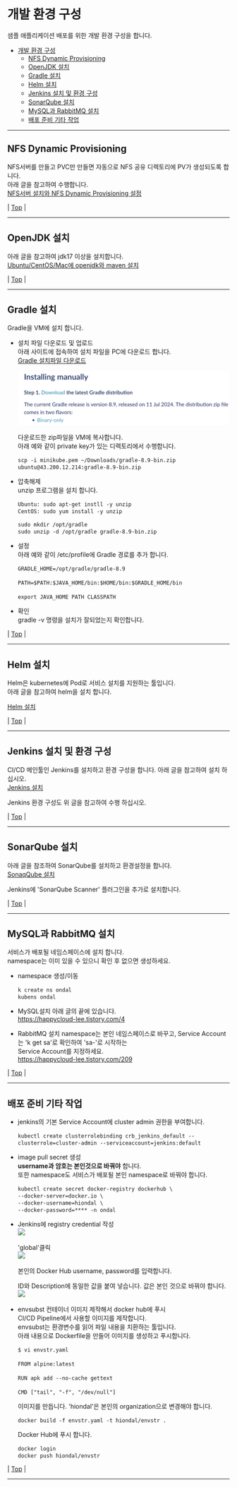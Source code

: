 # 개발 환경 구성
샘플 애플리케이션 배포를 위한 개발 환경 구성을 합니다.  

- [개발 환경 구성](#개발-환경-구성)
  - [NFS Dynamic Provisioning](#nfs-dynamic-provisioning)
  - [OpenJDK 설치](#openjdk-설치)
  - [Gradle 설치](#gradle-설치)
  - [Helm 설치](#helm-설치)
  - [Jenkins 설치 및 환경 구성](#jenkins-설치-및-환경-구성)
  - [SonarQube 설치](#sonarqube-설치)
  - [MySQL과 RabbitMQ 설치](#mysql과-rabbitmq-설치)
  - [배포 준비 기타 작업](#배포-준비-기타-작업)


---

## NFS Dynamic Provisioning 
NFS서버를 만들고 PVC만 만들면 자동으로 NFS 공유 디렉토리에 PV가 생성되도록 합니다.  
아래 글을 참고하여 수행합니다.  
[NFS서버 설치와 NFS Dynamic Provisioning 설정](https://happycloud-lee.tistory.com/178)  

| [Top](#개발-환경-구성) |

---

## OpenJDK 설치
아래 글을 참고하여 jdk17 이상을 설치합니다.  
[Ubuntu/CentOS/Mac에 openjdk와 maven 설치](https://happycloud-lee.tistory.com/186)  

| [Top](#개발-환경-구성) |

---

## Gradle 설치
Gradle을 VM에 설치 합니다.  

- 설치 파일 다운로드 및 업로드  
  아래 사이트에 접속하여 설치 파일을 PC에 다운로드 합니다.  
  [Gradle 설치파일 다운로드](https://gradle.org/install/)

  ![](images/2024-07-25-11-37-08.png)   

  다운로드한 zip파일을 VM에 복사합니다.  
  아래 예와 같이 private key가 있는 디렉토리에서 수행합니다.  
  ```
  scp -i minikube.pem ~/Downloads/gradle-8.9-bin.zip ubuntu@43.200.12.214:gradle-8.9-bin.zip
  ```

- 압축해제  
  unzip 프로그램을 설치 합니다.   
  ```
  Ubuntu: sudo apt-get instll -y unzip   
  CentOS: sudo yum install -y unzip 
  ```

  ```
  sudo mkdir /opt/gradle
  sudo unzip -d /opt/gradle gradle-8.9-bin.zip 
  ```

- 설정  
  아래 예와 같이 /etc/profile에 Gradle 경로를 추가 합니다.  
  ```
  GRADLE_HOME=/opt/gradle/gradle-8.9

  PATH=$PATH:$JAVA_HOME/bin:$HOME/bin:$GRADLE_HOME/bin

  export JAVA_HOME PATH CLASSPATH
  ````

- 확인  
  gradle -v 명령을 설치가 잘되었는지 확인합니다.   

| [Top](#개발-환경-구성) |

---

## Helm 설치  
Helm은 kubernetes에 Pod로 서비스 설치를 지원하는 툴입니다.  
아래 글을 참고하여 helm을 설치 합니다.  

[Helm 설치](https://happycloud-lee.tistory.com/3)

| [Top](#개발-환경-구성) |

---

## Jenkins 설치 및 환경 구성  
CI/CD 메인툴인 Jenkins를 설치하고 환경 구성을 합니다. 
아래 글을 참고하여 설치 하십시오.  
[Jenkins 설치](https://happycloud-lee.tistory.com/48)
  

Jenkins 환경 구성도 위 글을 참고하여 수행 하십시오.    

| [Top](#개발-환경-구성) |

---

## SonarQube 설치 

아래 글을 참조하여 SonarQube를 설치하고 환경설정을 합니다.     
[SonaqQube 설치](https://happycloud-lee.tistory.com/49)  

Jenkins에 'SonarQube Scanner' 플러그인을 추가로 설치합니다.  

| [Top](#개발-환경-구성) |

---

## MySQL과 RabbitMQ 설치  
서비스가 배포될 네임스페이스에 설치 합니다.   
namespace는 이미 있을 수 있으니 확인 후 없으면 생성하세요.  
- namespace 생성/이동
  ```
  k create ns ondal
  kubens ondal
  ```

- MySQL설치
  아래 글의 끝에 있습니다.  
  https://happycloud-lee.tistory.com/4

- RabbitMQ 설치
  namespace는 본인 네임스페이스로 바꾸고, Service Account는 'k get sa'로 확인하여 'sa-'로 시작하는   
  Service Account를 지정하세요.   
  https://happycloud-lee.tistory.com/209

| [Top](#개발-환경-구성) |

---

## 배포 준비 기타 작업

- jenkins의 기본 Service Account에 cluster admin 권한을 부여합니다.  
  ``` 
  kubectl create clusterrolebinding crb_jenkins_default --clusterrole=cluster-admin --serviceaccount=jenkins:default
  ```

- image pull secret 생성  
  **username과 암호는 본인것으로 바꿔야** 합니다.   
  또한 namespace도 서비스가 배포될 본인 namespace로 바꿔야 합니다.  

  ```
  kubectl create secret docker-registry dockerhub \
  --docker-server=docker.io \
  --docker-username=hiondal \
  --docker-password=**** -n ondal
  ```

- Jenkins에 registry credential 작성    
  ![](images/2024-07-25-16-11-37.png)  

  'global'클릭  
  ![](images/2024-07-25-16-11-59.png)  

  본인의 Docker Hub username, password를 입력합니다.  

  ID와 Description에 동일한 값을 붙여 넣습니다. 값은 본인 것으로 바꿔야 합니다.    
  ![](images/2024-07-25-16-13-10.png)  

- envsubst 컨테이너 이미지 제작해서 docker hub에 푸시   
  CI/CD Pipeline에서 사용할 이미지를 제작합니다.   
  envsubst는 환경변수를 읽어 파일 내용을 치환하는 툴입니다.    
  아래 내용으로 Dockerfile을 만들어 이미지를 생성하고 푸시합니다.  
  ```
  $ vi envstr.yaml
  
  FROM alpine:latest

  RUN apk add --no-cache gettext

  CMD ["tail", "-f", "/dev/null"]
  ```   

  이미지를 만듭니다. 'hiondal'은 본인의 organization으로 변경해야 합니다.  
  ```
  docker build -f envstr.yaml -t hiondal/envstr .
  ```

  Docker Hub에 푸시 합니다.  
  ```
  docker login 
  docker push hiondal/envstr
  ```

| [Top](#개발-환경-구성) |

---







